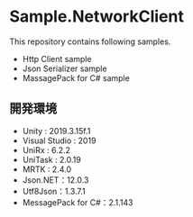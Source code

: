 # Sample.NetworkClient

This repository contains following samples.

- Http Client sample
- Json Serializer sample
- MassagePack for C# sample

## 開発環境
- Unity : 2019.3.15f.1
- Visual Studio : 2019
- UniRx : 6.2.2
- UniTask : 2.0.19
- MRTK : 2.4.0
- Json.NET：12.0.3
- Utf8Json：1.3.7.1
- MessagePack for C#：2.1.143
